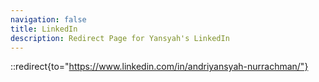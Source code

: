 ```yaml
---
navigation: false
title: LinkedIn
description: Redirect Page for Yansyah's LinkedIn
---
```


::redirect{to="https://www.linkedin.com/in/andriyansyah-nurrachman/"}

